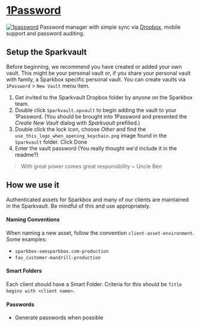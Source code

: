[1Password][1password]
=====

[![1password][1password_image]][1password]
Password manager with simple sync via [Dropbox][sparkbox_dropbox], mobile support and password auditing.

## Setup the Sparkvault
Before beginning, we recommend you have created or added your own vault. This might be your personal vault or, if you share your personal vault with family, a Sparkbox specific personal vault.  You can create vaults via `1Password` > `New Vault` menu item.

1. Get invited to the Sparkvault Dropbox folder by anyone on the Sparkbox team.
2. Double click `Sparkvault.opvault` to begin adding the vault to your 1Password.  (You should be brought into 1Password and presented the _Create New Vault_ dialog with _Sparkvault_ prefilled.)
3. Double click the lock icon, choose _Other_ and find the `use_this_logo_when_opening_keychain.png` image found in the `Sparkvault` folder.  Click Done
4. Enter the vault password (You really thought we'd include it in the readme?)

> With great power comes great responsibility
> ~ Uncle Ben

How we use it
-------

Authenticated assets for Sparkbox and many of our clients are maintained in the Sparkvault.  Be mindful of this and use appropriately.

#### Naming Conventions
When naming a new asset, follow the convention `client-asset-environment`.  Some examples:

* `sparkbox-seesparkbox.com-production`
* `fav_customer-mandrill-production`

#### Smart Folders
Each client should have a Smart Folder.  Criteria for this should be `Title begins with <client name>`.

#### Passwords
* Generate passwords when possible


[1password]: https://agilebits.com/onepassword
[1password_image]: ./1password-logo.jpg
[sparkbox_dropbox]: ../../services/dropbox
